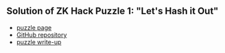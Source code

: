 ## Solution of ZK Hack Puzzle 1: "Let's Hash it Out"

- [puzzle page](https://zkhack.dev/events/puzzle1.html)
- [GitHub repository](https://github.com/kobigurk/zkhack-bls-pedersen)
- [puzzle write-up](https://yannickseurin.github.io/crypto-book/zk-hack-puzzles/puzzle-01/intro.html)